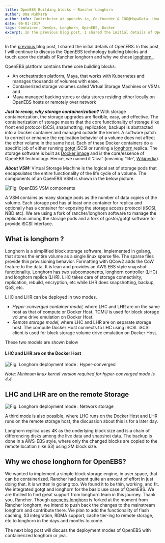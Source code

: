 ```yaml
---
title: OpenEBS Building blocks — Rancher Longhorn
author: Uma Mukkara
author_info: Contributor at openebs.io, Co-founder & COO@MayaData. Uma led product development in the early days of MayaData (CloudByte).
date: 06-01-2017
tags: Container, DevOps, Longhorn, OpenEBS, Docker
excerpt: In the previous blog post, I shared the initial details of OpenEBS. In this post, I will continue to discuss the OpenEBS technology building blocks and touch upon the details of Rancher longhorn and why we chose longhorn .
---
```


In the [previous ](https://blog.openebs.io/openebs-the-containerized-storage-f76e394a9543#.vaquo22zw)blog post, I shared the initial details of OpenEBS. In this post, I will continue to discuss the OpenEBS technology building blocks and touch upon the details of Rancher longhorn and why we chose [longhorn ](https://github.com/rancher/longhorn).

OpenEBS platform contains three core building blocks:

- An orchestration platform, Maya, that works with Kubernetes and manages thousands of volumes with ease.
- Containerized storage volumes called Virtual Storage Machines or VSMs and
- Maya managed backing stores or data stores residing either locally on OpenEBS hosts or remotely over network

**_Just to recap, why storage containerization?_** With storage containerization, the storage upgrades are flexible, easy, and effective. The containerization of storage means that the core functionality of storage (like front end protocol ISCSI, snapshotting, replication, backup) is abstracted into a Docker container and managed outside the kernel. A software patch to correct or enhance the replication behavior of a volume does not affect the other volume in the same host. Each of these Docker containers do a specific job of either running [gotgt ](https://github.com/gostor/gotgt)iSCSI or running a [longhorn ](https://github.com/rancher/longhorn)replica. The storage software is built as [Docker image](https://hub.docker.com/r/openebs/jiva/) and is the core/essence of OpenEBS technology. Hence, we named it “Jiva” (meaning “life”, [Wikipedia](https://en.wikipedia.org/wiki/Jiva)).

**_About VSM:_** Virtual Storage Machine is the logical set of storage pods that encapsulates the entire functionality of the life cycle of a volume. The components of an OpenEBS VSM is shown in the below picture.

![Fig: OpenEBS VSM components](https://cdn-images-1.medium.com/max/800/1*-Bl0JyjyNdVe_bp6YI-n6w.png)

A VSM contains as many storage pods as the number of data copies of the volume. Each storage pod has at least one container for replica and optionally has a container for exposing the storage access protocol (iSCSI, NBD etc). We are using a fork of rancher/longhorn software to manage the replication among the storage pods and a fork of gostor/gotgt software to provide iSCSI interface.

## What is longhorn ?

Longhorn is a simplified block storage software, implemented in golang, that stores the entire volume as a single linux sparse file. The sparse files provide thin provisioning behavior. Formatting with QCow2 adds the CoW feature to the data. It is lean and provides an AWS EBS style snapshot functionality. Longhorn has two subcomponents, longhorn controller (LHC) and longhorn replica (LHR). LHC takes care of storage connectivity, replication, rebuild, encryption, etc while LHR does snapshotting, backup, QoS, etc.

LHC and LHR can be deployed in two modes.

- _Hyper-converged container model,_ where LHC and LHR are on the same host as that of compute or Docker Host. TCMU is used for block storage volume drive emulation on Docker Host.
- _Remote storage model,_ where LHC and LHR are on separate storage host. The compute Docker Host connects to LHC using iSCSI. iSCSI client is used for block storage volume drive emulation on Docker Host.

These two models are shown below

#### LHC and LHR are on the Docker Host

![Fig. Longhorn deployment mode : Hyper-converged](https://cdn-images-1.medium.com/max/800/1*nlswAfJqgqaWRJpKYLr_jA.png)

_Note: Minimum linux kernel version required for hyper-converged mode is 4.4_

## LHC and LHR are on the remote Storage

![Fig: Longhorn deployment mode : Network storage](https://cdn-images-1.medium.com/max/800/1*wB_PG-Y_jZm8lMmSzKJAww.png)

A third mode is also possible, where LHC runs on the Docker Host and LHR runs on the remote storage host, the discussion about this is for a later day.

Longhorn replica uses 4K as the underlying block size and is a chain of differencing disks among the live data and snapshot data. The backup is done in a AWS-EBS style, where only the changed blocks are copied to the remote location (like S3) using 2M block size.

## Why we chose longhorn for OpenEBS?

We wanted to implement a simple block storage engine, in user space, that can be containerized. Rancher had spent quite an amount of effort in just doing that. It is written in golang too. We found it to be thin, working, and fit. We integrated gotgt and longhorn for the basic use case of OpenEBS. We are thrilled to find great support from longhorn team in this journey. Thank you, Rancher. Though [openebs longhorn](https://github.com/openebs/longhorn) is forked at the moment from Rancher longhorn, we intend to push back the changes to the mainstream longhorn and contribute there. We plan to add the functionality of flash caching, S3 integration, RDMA support, cache tier-ing to remote storage, etc to longhorn in the days and months to come.

The next blog post will discuss the deployment modes of OpenEBS with containerized longhorn or jiva.
